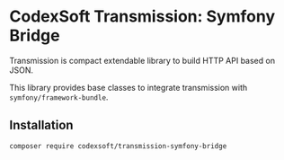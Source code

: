 # CodexSoft Transmission: Symfony Bridge

Transmission is compact extendable library to build HTTP API based on JSON.

This library provides base classes to integrate transmission with `symfony/framework-bundle`.

## Installation

```shell script
composer require codexsoft/transmission-symfony-bridge
``` 
